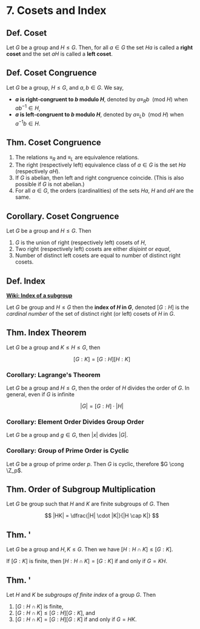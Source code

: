 # 7. Cosets and Index

## Def. Coset

Let $G$ be a group and $H \leq G$. Then, for all $a \in G$ the set $Ha$ is called a **right coset** and the set $aH$ is called a **left coset**.

## Def. Coset Congruence

Let $G$ be a group, $H \leq G$, and $a,b \in G$. We say,

* **$a$ is right-congruent to $b$ modulo $H$**, denoted by $a \equiv_{R} b \enspace (\text{mod } H)$ when $ab^{-1} \in H$,
* **$a$ is left-congruent to $b$ modulo $H$**, denoted by $a \equiv_{L} b \enspace (\text{mod } H)$ when $a^{-1}b \in H$.

## Thm. Coset Congruence

1. The relations $\equiv_R$ and $\equiv_L$ are equivalence relations.
2. The right (respectively left) equivalence class of $a \in G$ is the set $Ha$ (respectively $aH$).
3. If $G$ is abelian, then left and right congruence coincide. (This is also possible if $G$ is not abelian.)
4. For all $a \in G$, the orders (cardinalities) of the sets $Ha$, $H$ and $aH$ are the same.

## Corollary. Coset Congruence

Let $G$ be a group and $H \leq G$. Then

1. $G$ is the union of right (respectively left) cosets of $H$,
2. Two right (respectively left) cosets are either _disjoint_ or _equal_,
3. Number of distinct left cosets are equal to number of distinct right cosets.

## Def. Index

[**Wiki: Index of a subgroup**](https://en.wikipedia.org/wiki/Index_of_a_subgroup)

Let $G$ be group and $H \leq G$ then the **index of $H$ in $G$**, denoted $[G:H]$ is the _cardinal number_ of the set of distinct right (or left) cosets of $H$ in $G$.

## Thm. Index Theorem

Let $G$ be a group and $K \leq H \leq G$, then

$$
[G:K] = [G:H][H:K]
$$

### Corollary: Lagrange's Theorem

Let $G$ be a group and $H \leq G$, then the order of $H$ divides the order of $G$. In general, even if $G$ is infinite

$$
|G| = [G:H] \cdot |H|
$$

### Corollary: Element Order Divides Group Order

Let $G$ be a group and $g \in G$, then $|x|$ divides $|G|$.

### Corollary: Group of Prime Order is Cyclic

Let $G$ be a group of prime order $p$. Then $G$ is cyclic, therefore $G \cong \Z_p$.

<!-- ## Thm. Cauchy's Theorem

Let $G$ be a finite group of order $n$ and $p$ is any prime that divides $n$. Then, there exists an element in $G$ whose order is $p$. -->

## Thm. Order of Subgroup Multiplication

Let $G$ be group such that $H$ and $K$ are finite subgroups of $G$. Then

$$
|HK| = \dfrac{|H| \cdot |K|}{|H \cap K|}
$$

## Thm. '

Let $G$ be a group and $H,K \leq G$. Then we have $[H:H \cap K] \leq [G:K]$.

If $[G:K]$ is finite, then $[H:H \cap K]=[G:K]$ if and only if $G=KH$.

## Thm. '

Let $H$ and $K$ be _subgroups of finite index_ of a group $G$. Then

1. $[G:H \cap K]$ is finite,
2. $[G:H \cap K] \leq [G:H][G:K]$, and
3. $[G:H \cap K] = [G:H][G:K]$ if and only if $G = HK$.
